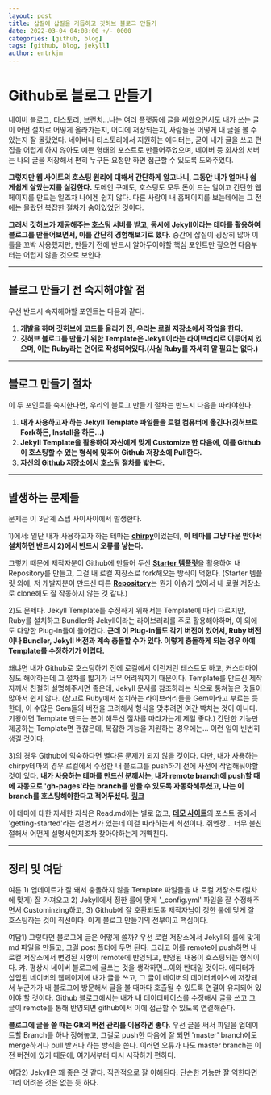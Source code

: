 ```yaml
---
layout: post
title: 삽질에 삽질을 거듭하고 깃허브 블로그 만들기
date: 2022-03-04 04:08:00 +/- 0000
categories: [github, blog]
tags: [github, blog, jekyll]     
author: entrkjm
---
```



# Github로 블로그 만들기

네이버 블로그, 티스토리, 브런치...나는 여러 플랫폼에 글을 써왔으면서도 내가 쓰는 글이 어떤 절차로 어떻게 올라가는지, 어디에 저장되는지, 사람들은 어떻게 내 글을 볼 수 있는지 잘 몰랐었다. 네이버나 티스토리에서 지원하는 에디터는, 굳이 내가 글을 쓰고 편집을 어렵게 하지 않아도 예쁜 형태의 포스트로 만들어주었으며, 네이버 등 회사의 서버는 나의 글을 저장해서 편히 누구든 요청만 하면 접근할 수 있도록 도와주었다.

**그렇지만 웹 사이트의 호스팅 원리에 대해서 간단하게 알고나니, 그동안 내가 얼마나 쉽게쉽게 살았는지를 실감한다.** 도메인 구매도, 호스팅도 모두 돈이 드는 일이고 간단한 웹페이지를 만드는 일조차 나에겐 쉽지 않다. 다른 사람이 내 홈페이지를 보는데에는 그 전에는 몰랐던 복잡한 절차가 숨어있었던 것이다.

**그래서 깃허브가 제공해주는 호스팅 서버를 받고, 동시에 Jekyll이라는 테마를 활용하여 블로그를 만들어보면서, 이를 간단히 경험해보기로 했다.** 중간에 삽질이 굉장히 많아 이틀을 꼬박 사용했지만, 만들기 전에 반드시 알아두어야할 핵심 포인트만 짚으면 다음부터는 어렵지 않을 것으로 보인다.
  
---

## 블로그 만들기 전 숙지해야할 점

우선 반드시 숙지해야할 포인트는 다음과 같다.

1. **개발을 하며 깃허브에 코드를 올리기 전, 우리는 로컬 저장소에서 작업을 한다.**  
2. **깃허브 블로그를 만들기 위한 Template은 Jekyll이라는 라이브러리로 이루어져 있으며, 이는 Ruby라는 언어로 작성되어있다.(사실 Ruby를 자세히 알 필요는 없다.)**

---

## 블로그 만들기 절차
  
이 두 포인트를 숙지한다면, 우리의 블로그 만들기 절차는 반드시 다음을 따라야한다.

1. **내가 사용하고자 하는 Jekyll Template 파일들을 로컬 컴퓨터에 옮긴다(깃허브로 Fork하든, Install을 하든...)**  
2. **Jekyll Template을 활용하여 자신에게 맞게 Customize 한 다음에, 이를 Github이 호스팅할 수 있는 형식에 맞추어 Github 저장소에 Pull한다.**
3. **자신의 Github 저장소에서 호스팅 절차를 밟는다.**

---

## 발생하는 문제들

문제는 이 3단계 스텝 사이사이에서 발생한다. 

1)에서: 일단 내가 사용하고자 하는 테마는 [**chirpy**](https://chirpy.cotes.page/)이었는데, **이 테마를 그냥 다운 받아서 설치하면 반드시 2)에서 반드시 오류를 낳는다.** 

그렇기 때문에 제작자분이 Github에 만들어 두신 [**Starter 템플릿**](https://github.com/cotes2020/chirpy-starter)을 활용하여 내 Repository를 만들고, 그걸 내 로컬 저장소로 fork해오는 방식이 먹혔다. (Starter 템플릿 외에, 저 개발자분이 만드신 다른 [**Repository**](https://github.com/cotes2020/jekyll-theme-chirpy)는 뭔가 이슈가 있어서 내 로컬 저장소로 clone해도 잘 작동하지 않는 것 같다.)

2)도 문제다. Jekyll Template를 수정하기 위해서는 Template에 따라 다르지만, Ruby를 설치하고 Bundler와 Jekyll이라는 라이브러리를 주로 활용해야하며, 이 외에도 다양한 Plug-in들이 들어간다. **근데 이 Plug-in들도 각기 버전이 있어서, Ruby 버전이나 Bundler, Jekyll 버전과 계속 충돌할 수가 있다. 이렇게 충돌하게 되는 경우 아예 Template를 수정하기가 어렵다.** 

왜냐면 내가 Github로 호스팅하기 전에 로컬에서 이런저런 테스트도 하고, 커스터마이징도 해야하는데 그 절차를 밟기가 너무 어려워지기 때문이다. Template를 만드신 제작자께서 친절히 설명해주시면 좋은데, Jekyll 문서를 참조하라는 식으로 퉁쳐놓은 것들이 많아서 쉽지 않다. (참고로 Ruby에서 설치하는 라이브러리들을 Gem이라고 부르는 듯 한데, 이 수많은 Gem들의 버전을 고려해서 형식을 맞추려면 여간 빡치는 것이 아니다. 기왕이면 Template 만드는 분이 해두신 절차를 따라가는게 제일 좋다.) 간단한 기능만 제공하는 Template면 괜찮은데, 복잡한 기능을 지원하는 경우에는... 이런 일이 빈번히 생길 것이다.

3)의 경우 Github에 익숙하다면 별다른 문제가 되지 않을 것이다. 다만, 내가 사용하는 chirpy테마의 경우 로컬에서 수정한 내 블로그를 push하기 전에 사전에 작업해둬야할 것이 있다. **내가 사용하는 테마를 만드신 분께서는, 내가 remote branch에 push할 때에 자동으로 'gh-pages'라는 branch를 만들 수 있도록 자동화해두셨고, 나는 이 branch를 호스팅해야한다고 적어두셨다.** [**링크**](https://chirpy.cotes.page/posts/getting-started/)

이 테마에 대한 자세한 지식은 Read.md에는 별로 없고, [**데모 사이트**](https://chirpy.cotes.page/)의 포스트 중에서 'getting-started'라는 설명서가 있는데 이걸 따라하는게 최선이다. 쥐엔장... 너무 불친절해서 어떤게 설명서인지조차 찾아야하는게 개빡친다.

---

## 정리 및 여담

여튼 1) 업데이트가 잘 돼서 충돌하지 않을 Template 파일들을 내 로컬 저장소로(절차에 맞게) 잘 가져오고 2) Jekyll에서 정한 룰에 맞게 '_config.yml' 파일을 잘 수정해주면서 Custominzing하고, 3) Github에 잘 호환되도록 제작자님이 정한 룰에 맞게 잘 호스팅하는 것이 최선이다. 이게 블로그 만들기의 전부이고 핵심이다.

여담1) 그렇다면 블로그에 글은 어떻게 쓸까? 우선 로컬 저장소에서 Jekyll의 룰에 맞게 md 파일을 만들고, 그걸 post 폴더에 두면 된다. 그리고 이를 remote에 push하면 내 로컬 저장소에서 변경된 사항이 remote에 반영되고, 반영된 내용이 호스팅되는 형식이다. 캬. 평상시 네이버 블로그에 글쓰는 것을 생각하면...이와 반대일 것이다. 에디터가 삽입된 네이버의 웹페이지에 내가 글을 쓰고, 그 글이 네이버의 데이터베이스에 저장돼서 누군가가 내 블로그에 방문해서 글을 볼 때마다 호출될 수 있도록 연결이 유지되어 있어야 할 것이다. Github 블로그에서는 내가 내 데이터베이스를 수정해서 글을 쓰고 그 글이 remote를 통해 반영되면 github에서 이에 접근할 수 있도록 연결해준다.

**블로그에 글을 쓸 때는 GIt의 버전 관리를 이용하면 좋다.** 우선 글을 써서 파일을 업데이트할 Branch를 하나 정해놓고, 그걸로 push한 다음에 잘 되면 'master' branch에도 merge하거나 pull 받거나 하는 방식을 쓴다. 이러면 오류가 나도 master branch는 이전 버전에 있기 때문에, 여기서부터 다시 시작하기 편하다.

여담2) Jekyll은 꽤 좋은 것 같다. 직관적으로 잘 이해된다. 단순한 기능만 잘 익힌다면 그리 어려운 것은 없는 듯 하다.